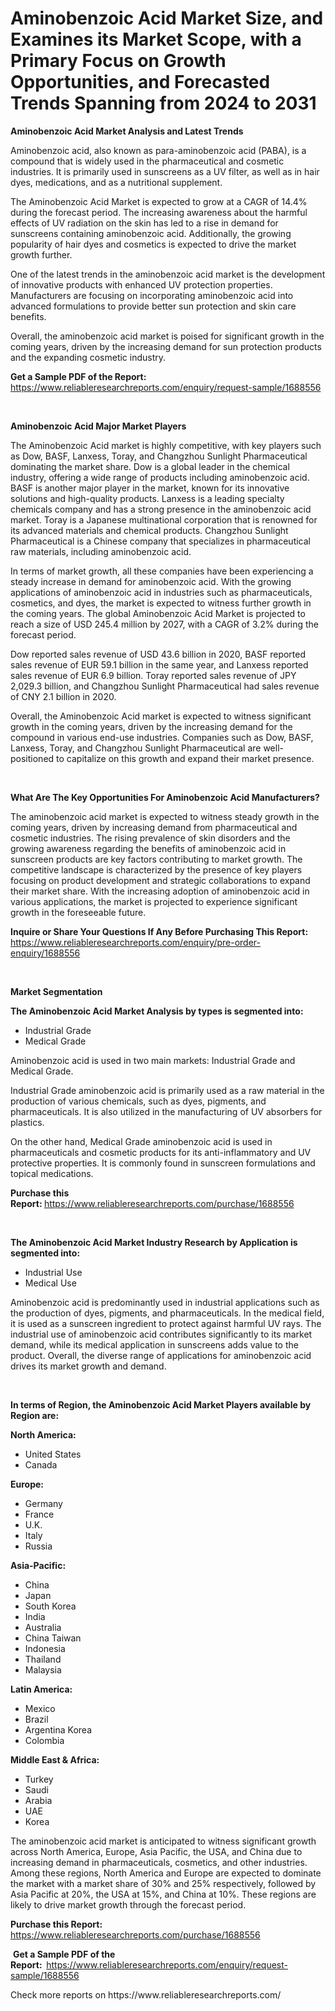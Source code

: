 <p><h1>Aminobenzoic Acid Market Size, and Examines its Market Scope, with a Primary Focus on Growth Opportunities, and Forecasted Trends Spanning from 2024 to 2031</h1></p><p><strong>Aminobenzoic Acid Market Analysis and Latest Trends</strong></p>
<p><p>Aminobenzoic acid, also known as para-aminobenzoic acid (PABA), is a compound that is widely used in the pharmaceutical and cosmetic industries. It is primarily used in sunscreens as a UV filter, as well as in hair dyes, medications, and as a nutritional supplement.</p><p>The Aminobenzoic Acid Market is expected to grow at a CAGR of 14.4% during the forecast period. The increasing awareness about the harmful effects of UV radiation on the skin has led to a rise in demand for sunscreens containing aminobenzoic acid. Additionally, the growing popularity of hair dyes and cosmetics is expected to drive the market growth further.</p><p>One of the latest trends in the aminobenzoic acid market is the development of innovative products with enhanced UV protection properties. Manufacturers are focusing on incorporating aminobenzoic acid into advanced formulations to provide better sun protection and skin care benefits.</p><p>Overall, the aminobenzoic acid market is poised for significant growth in the coming years, driven by the increasing demand for sun protection products and the expanding cosmetic industry.</p></p>
<p><strong>Get a Sample PDF of the Report:&nbsp;</strong> <a href="https://www.reliableresearchreports.com/enquiry/request-sample/1688556">https://www.reliableresearchreports.com/enquiry/request-sample/1688556</a></p>
<p>&nbsp;</p>
<p><strong>Aminobenzoic Acid Major Market Players</strong></p>
<p><p>The Aminobenzoic Acid market is highly competitive, with key players such as Dow, BASF, Lanxess, Toray, and Changzhou Sunlight Pharmaceutical dominating the market share. Dow is a global leader in the chemical industry, offering a wide range of products including aminobenzoic acid. BASF is another major player in the market, known for its innovative solutions and high-quality products. Lanxess is a leading specialty chemicals company and has a strong presence in the aminobenzoic acid market. Toray is a Japanese multinational corporation that is renowned for its advanced materials and chemical products. Changzhou Sunlight Pharmaceutical is a Chinese company that specializes in pharmaceutical raw materials, including aminobenzoic acid.</p><p>In terms of market growth, all these companies have been experiencing a steady increase in demand for aminobenzoic acid. With the growing applications of aminobenzoic acid in industries such as pharmaceuticals, cosmetics, and dyes, the market is expected to witness further growth in the coming years. The global Aminobenzoic Acid Market is projected to reach a size of USD 245.4 million by 2027, with a CAGR of 3.2% during the forecast period.</p><p>Dow reported sales revenue of USD 43.6 billion in 2020, BASF reported sales revenue of EUR 59.1 billion in the same year, and Lanxess reported sales revenue of EUR 6.9 billion. Toray reported sales revenue of JPY 2,029.3 billion, and Changzhou Sunlight Pharmaceutical had sales revenue of CNY 2.1 billion in 2020.</p><p>Overall, the Aminobenzoic Acid market is expected to witness significant growth in the coming years, driven by the increasing demand for the compound in various end-use industries. Companies such as Dow, BASF, Lanxess, Toray, and Changzhou Sunlight Pharmaceutical are well-positioned to capitalize on this growth and expand their market presence.</p></p>
<p>&nbsp;</p>
<p><strong>What Are The Key Opportunities For Aminobenzoic Acid Manufacturers?</strong></p>
<p><p>The aminobenzoic acid market is expected to witness steady growth in the coming years, driven by increasing demand from pharmaceutical and cosmetic industries. The rising prevalence of skin disorders and the growing awareness regarding the benefits of aminobenzoic acid in sunscreen products are key factors contributing to market growth. The competitive landscape is characterized by the presence of key players focusing on product development and strategic collaborations to expand their market share. With the increasing adoption of aminobenzoic acid in various applications, the market is projected to experience significant growth in the foreseeable future.</p></p>
<p><strong>Inquire or Share Your Questions If Any Before Purchasing This Report:</strong> <a href="https://www.reliableresearchreports.com/enquiry/pre-order-enquiry/1688556">https://www.reliableresearchreports.com/enquiry/pre-order-enquiry/1688556</a></p>
<p>&nbsp;</p>
<p><strong>Market Segmentation</strong></p>
<p><strong>The Aminobenzoic Acid Market Analysis by types is segmented into:</strong></p>
<p><ul><li>Industrial Grade</li><li>Medical Grade</li></ul></p>
<p><p>Aminobenzoic acid is used in two main markets: Industrial Grade and Medical Grade. </p><p>Industrial Grade aminobenzoic acid is primarily used as a raw material in the production of various chemicals, such as dyes, pigments, and pharmaceuticals. It is also utilized in the manufacturing of UV absorbers for plastics.</p><p>On the other hand, Medical Grade aminobenzoic acid is used in pharmaceuticals and cosmetic products for its anti-inflammatory and UV protective properties. It is commonly found in sunscreen formulations and topical medications.</p></p>
<p><strong>Purchase this Report:&nbsp;</strong><a href="https://www.reliableresearchreports.com/purchase/1688556">https://www.reliableresearchreports.com/purchase/1688556</a></p>
<p>&nbsp;</p>
<p><strong>The Aminobenzoic Acid Market Industry Research by Application is segmented into:</strong></p>
<p><ul><li>Industrial Use</li><li>Medical Use</li></ul></p>
<p><p>Aminobenzoic acid is predominantly used in industrial applications such as the production of dyes, pigments, and pharmaceuticals. In the medical field, it is used as a sunscreen ingredient to protect against harmful UV rays. The industrial use of aminobenzoic acid contributes significantly to its market demand, while its medical application in sunscreens adds value to the product. Overall, the diverse range of applications for aminobenzoic acid drives its market growth and demand.</p></p>
<p>&nbsp;</p>
<p><strong>In terms of Region, the Aminobenzoic Acid Market Players available by Region are:</strong></p>
<p>
    <p> <strong> North America: </strong>
        <ul>
            <li>United States</li>
            <li>Canada</li>
        </ul>
        </p> 
    <p> <strong> Europe: </strong>
        <ul>
            <li>Germany</li>
            <li>France</li>
            <li>U.K.</li>
            <li>Italy</li>
            <li>Russia</li>
        </ul>
        </p> 
    <p> <strong> Asia-Pacific: </strong>
        <ul>
            <li>China</li>
            <li>Japan</li>
            <li>South Korea</li>
            <li>India</li>
            <li>Australia</li>
            <li>China Taiwan</li>
            <li>Indonesia</li>
            <li>Thailand</li>
            <li>Malaysia</li>
        </ul>
        </p> 
    <p> <strong> Latin America: </strong>
        <ul>
            <li>Mexico</li>
            <li>Brazil</li>
            <li>Argentina Korea</li>
            <li>Colombia</li>
        </ul>
        </p> 
    <p> <strong> Middle East & Africa: </strong>
        <ul>
            <li>Turkey</li>
            <li>Saudi</li>
            <li>Arabia</li>
            <li>UAE</li>
            <li>Korea</li>
        </ul>
    </p>
    </p>
<p><p>The aminobenzoic acid market is anticipated to witness significant growth across North America, Europe, Asia Pacific, the USA, and China due to increasing demand in pharmaceuticals, cosmetics, and other industries. Among these regions, North America and Europe are expected to dominate the market with a market share of 30% and 25% respectively, followed by Asia Pacific at 20%, the USA at 15%, and China at 10%. These regions are likely to drive market growth through the forecast period.</p></p>
<p><strong>Purchase this Report: </strong><a href="https://www.reliableresearchreports.com/purchase/1688556">https://www.reliableresearchreports.com/purchase/1688556</a></p>
<p>&nbsp;<strong>Get a Sample PDF of the Report:&nbsp;&nbsp;</strong><a href="https://www.reliableresearchreports.com/enquiry/request-sample/1688556">https://www.reliableresearchreports.com/enquiry/request-sample/1688556</a></p>
<p><strong></strong></p>
<p>Check more reports on https://www.reliableresearchreports.com/</p>